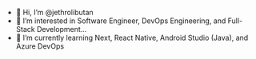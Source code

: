 - 👋 Hi, I’m @jethrolibutan
- 👀 I’m interested in Software Engineer, DevOps Engineering, and Full-Stack Development...
- 🌱 I’m currently learning Next, React Native, Android Studio (Java), and Azure DevOps


<!---
jethrolibutan/jethrolibutan is a ✨ special ✨ repository because its `README.md` (this file) appears on your GitHub profile.
You can click the Preview link to take a look at your changes.
--->

